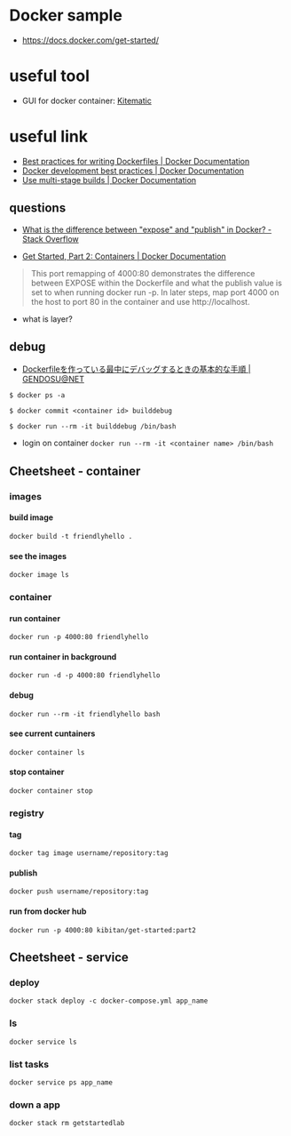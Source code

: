 # Docker sample

 - https://docs.docker.com/get-started/

# useful tool

- GUI for docker container: [Kitematic](https://kitematic.com/)

# useful link
- [Best practices for writing Dockerfiles | Docker Documentation](https://docs.docker.com/develop/develop-images/dockerfile_best-practices/)
- [Docker development best practices | Docker Documentation](https://docs.docker.com/develop/dev-best-practices/#use-cicd-for-testing-and-deployment)
- [Use multi-stage builds | Docker Documentation](https://docs.docker.com/develop/develop-images/multistage-build/)

## questions
- [What is the difference between "expose" and "publish" in Docker? - Stack Overflow](https://stackoverflow.com/questions/22111060/what-is-the-difference-between-expose-and-publish-in-docker)

- [Get Started, Part 2: Containers | Docker Documentation](https://docs.docker.com/get-started/part2/#run-the-app)
 > This port remapping of 4000:80 demonstrates the difference between EXPOSE within the Dockerfile and what the publish value is set to when running docker run -p. In later steps, map port 4000 on the host to port 80 in the container and use http://localhost.

- what is layer?

## debug
- [Dockerfileを作っている最中にデバッグするときの基本的な手順 | GENDOSU@NET](https://gendosu.jp/archives/2838)


```
$ docker ps -a

$ docker commit <container id> builddebug

$ docker run --rm -it builddebug /bin/bash
```

- login on container `docker run --rm -it <container name> /bin/bash`

## Cheetsheet - container

### images

#### build image
`docker build -t friendlyhello .`

#### see the images
`docker image ls`


### container

#### run container
`docker run -p 4000:80 friendlyhello`

#### run container in background
`docker run -d -p 4000:80 friendlyhello`

#### debug
`docker run --rm -it friendlyhello bash`

#### see current cuntainers
`docker container ls`

#### stop container
`docker container stop`


### registry

#### tag

`docker tag image username/repository:tag`

#### publish

`docker push username/repository:tag`

#### run from docker hub

`docker run -p 4000:80 kibitan/get-started:part2`


## Cheetsheet - service

### deploy

`docker stack deploy -c docker-compose.yml app_name`

### ls

`docker service ls`

### list tasks

`docker service ps app_name`

### down a app

`docker stack rm getstartedlab`
